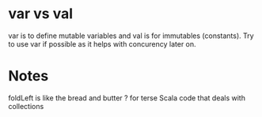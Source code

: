 var vs val
==========

var is to define mutable variables and val is for immutables (constants). Try to use var if possible as it 
helps with concurency later on.


Notes
=====

foldLeft is like the bread and butter ? for terse Scala code that deals with collections
